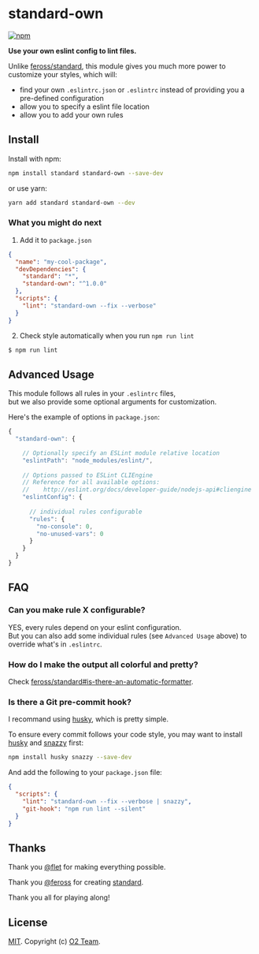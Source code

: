 # standard-own

[![npm][npm-image]][npm-url]

[npm-image]: https://img.shields.io/npm/v/standard-own.svg?style=flat-square
[npm-url]: https://www.npmjs.com/package/standard-own

**Use your own eslint config to lint files.**

Unlike [feross/standard](https://github.com/feross/standard), this module gives you much more power to customize your styles, which will:

- find your own `.eslintrc.json` or `.eslintrc` instead of providing you a pre-defined configuration
- allow you to specify a eslint file location
- allow you to add your own rules

## Install

Install with npm:
```bash
npm install standard standard-own --save-dev
```

or use yarn:
```bash
yarn add standard standard-own --dev
```

### What you might do next

1. Add it to `package.json`

  ```json
  {
    "name": "my-cool-package",
    "devDependencies": {
      "standard": "*",
      "standard-own": "^1.0.0"
    },
    "scripts": {
      "lint": "standard-own --fix --verbose"
    }
  }
  ```

2. Check style automatically when you run `npm run lint`

  ```bash
  $ npm run lint
  ```

## Advanced Usage

This module follows all rules in your `.eslintrc` files,    
but we also provide some optional arguments for customization.

Here's the example of options in `package.json`:

```js
{
  "standard-own": {

    // Optionally specify an ESLint module relative location
    "eslintPath": "node_modules/eslint/",
    
    // Options passed to ESLint CLIEngine
    // Reference for all available options:
    //    http://eslint.org/docs/developer-guide/nodejs-api#cliengine
    "eslintConfig": {
      
      // individual rules configurable
      "rules": {
        "no-console": 0,
        "no-unused-vars": 0
      }
    }
  }
}
```


## FAQ

### **Can you make rule X configurable?**

YES, every rules depend on your eslint configuration.   
But you can also add some individual rules (see `Advanced Usage` above) to override what's in `.eslintrc`.

### **How do I make the output all colorful and pretty?**

Check [feross/standard#is-there-an-automatic-formatter](https://github.com/feross/standard#is-there-an-automatic-formatter).

### **Is there a Git pre-commit hook?**

I recommand using [husky](https://github.com/typicode/husky), which is pretty simple.

To ensure every commit follows your code style, you may want to install [husky](https://github.com/typicode/husky) and [snazzy](https://github.com/feross/snazzy) first:

```bash
npm install husky snazzy --save-dev
```

And add the following to your `package.json` file:

```json
{
  "scripts": {
    "lint": "standard-own --fix --verbose | snazzy",
    "git-hook": "npm run lint --silent"
  }
}
```



## Thanks

Thank you [@flet](https://github.com/flet) for making everything possible.

Thank you [@feross](https://github.com/feross) for creating [standard](https://github.com/feross/standard).

Thank you all for playing along!


## License

[MIT](LICENSE.md). Copyright (c) [O2 Team](www.aotu.io).

